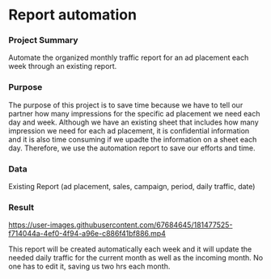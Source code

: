 # Report automation

### Project Summary
Automate the organized monthly traffic report for an ad placement each week through an existing report.

### Purpose
The purpose of this project is to save time because we have to tell our partner how many impressions for the specific ad placement we need each day and week. Although we have an existing sheet that includes how many impression we need for each ad placement, it is confidential information and it is also time consuming if we upadte the information on a sheet each day. Therefore, we use the automation report to save our efforts and time.

### Data
Existing Report (ad placement, sales, campaign, period, daily traffic, date)

### Result

https://user-images.githubusercontent.com/67684645/181477525-f714044a-4ef0-4f94-a96e-c886f41bf886.mp4

This report will be created automatically each week and it will update the needed daily traffic for the current month as well as the incoming month. No one has to edit it, saving us two hrs each month.
